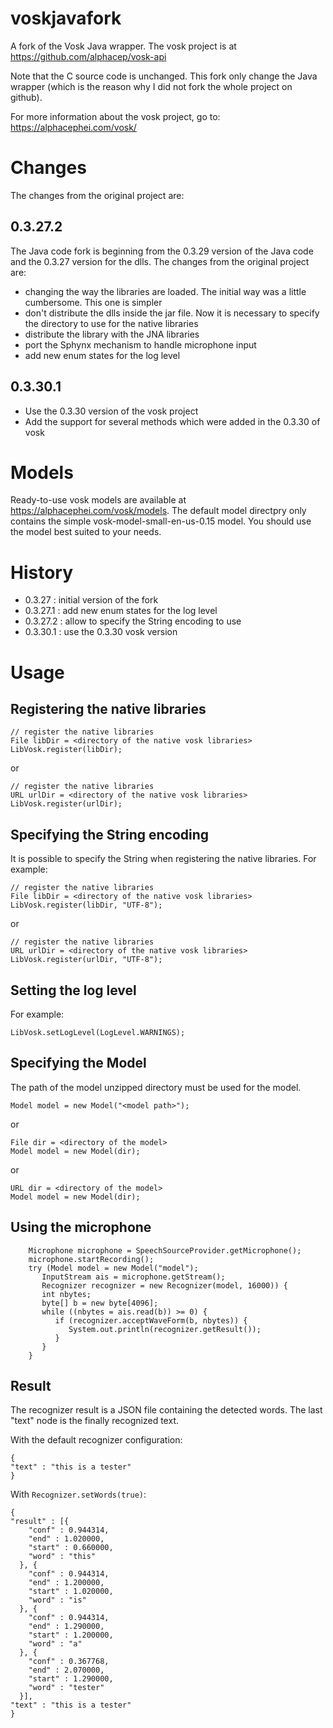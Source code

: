 # voskjavafork
A fork of the Vosk Java wrapper. The vosk project is at https://github.com/alphacep/vosk-api

Note that the C source code is unchanged. This fork only change the Java wrapper (which is the reason why I did not fork the whole project on github). 

For more information about the vosk project, go to: https://alphacephei.com/vosk/

# Changes
The changes from the original project are:
## 0.3.27.2
The Java code fork is beginning from the 0.3.29 version of the Java code and the 0.3.27 version for the dlls. The changes from the
original project are:
* changing the way the libraries are loaded. The initial way was a little cumbersome. This one is simpler
* don't distribute  the dlls inside the jar file. Now it is necessary to specify the directory to use for the native libraries
* distribute the library with the JNA libraries
* port the Sphynx mechanism to handle microphone input
* add new enum states for the log level

## 0.3.30.1
* Use the 0.3.30 version of the vosk project
* Add the support for several methods which were added in the 0.3.30 of vosk

# Models
Ready-to-use vosk models are available at https://alphacephei.com/vosk/models. The default model directpry only contains
the simple vosk-model-small-en-us-0.15 model. You should use the model best suited to your needs.

# History
* 0.3.27 : initial version of the fork
* 0.3.27.1 : add new enum states for the log level
* 0.3.27.2 : allow to specify the String encoding to use
* 0.3.30.1 : use the 0.3.30 vosk version

# Usage
## Registering the native libraries
  ```
  // register the native libraries
  File libDir = <directory of the native vosk libraries>
  LibVosk.register(libDir);
  ```
or
  ```
  // register the native libraries
  URL urlDir = <directory of the native vosk libraries>
  LibVosk.register(urlDir);
  ```

## Specifying the String encoding
  It is possible to specify the String when registering the native libraries. For example:
  ```
  // register the native libraries
  File libDir = <directory of the native vosk libraries>
  LibVosk.register(libDir, "UTF-8");
  ```
or
  ```
  // register the native libraries
  URL urlDir = <directory of the native vosk libraries>
  LibVosk.register(urlDir, "UTF-8");
  ```

## Setting the log level
For example:
  ```
  LibVosk.setLogLevel(LogLevel.WARNINGS);
  ```

## Specifying the Model
The path of the model unzipped directory must be used for the model.
  ```
  Model model = new Model("<model path>");
  ```
or 
  ```
  File dir = <directory of the model>
  Model model = new Model(dir);
  ```
or 
  ```
  URL dir = <directory of the model>
  Model model = new Model(dir);
  ```

## Using the microphone

  ```
      Microphone microphone = SpeechSourceProvider.getMicrophone();
      microphone.startRecording();
      try (Model model = new Model("model");
         InputStream ais = microphone.getStream();
         Recognizer recognizer = new Recognizer(model, 16000)) {
         int nbytes;
         byte[] b = new byte[4096];
         while ((nbytes = ais.read(b)) >= 0) {
            if (recognizer.acceptWaveForm(b, nbytes)) {
               System.out.println(recognizer.getResult());
            }
         }
      }
  ```

## Result
The recognizer result is a JSON file containing the detected words. The last "text" node is the finally recognized text.

With the default recognizer configuration:
  ```
{
  "text" : "this is a tester"
}
  ```

With `Recognizer.setWords(true)`:
  ```
{
  "result" : [{
      "conf" : 0.944314,
      "end" : 1.020000,
      "start" : 0.660000,
      "word" : "this"
    }, {
      "conf" : 0.944314,
      "end" : 1.200000,
      "start" : 1.020000,
      "word" : "is"
    }, {
      "conf" : 0.944314,
      "end" : 1.290000,
      "start" : 1.200000,
      "word" : "a"
    }, {
      "conf" : 0.367768,
      "end" : 2.070000,
      "start" : 1.290000,
      "word" : "tester"
    }],
  "text" : "this is a tester"
}
  ```
